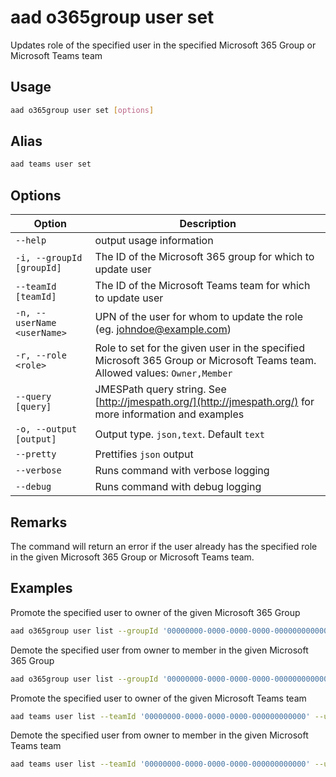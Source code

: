# aad o365group user set

Updates role of the specified user in the specified Microsoft 365 Group or Microsoft Teams team

## Usage

```sh
aad o365group user set [options]
```

## Alias

```sh
aad teams user set
```

## Options

Option|Description
------|-----------
`--help`|output usage information
`-i, --groupId [groupId]`|The ID of the Microsoft 365 group for which to update user
`--teamId [teamId]`|The ID of the Microsoft Teams team for which to update user
`-n, --userName <userName>`|UPN of the user for whom to update the role (eg. johndoe@example.com)
`-r, --role <role>`|Role to set for the given user in the specified Microsoft 365 Group or Microsoft Teams team. Allowed values: `Owner,Member`
`--query [query]`|JMESPath query string. See [http://jmespath.org/](http://jmespath.org/) for more information and examples
`-o, --output [output]`|Output type. `json,text`. Default `text`
`--pretty`|Prettifies `json` output
`--verbose`|Runs command with verbose logging
`--debug`|Runs command with debug logging

## Remarks

The command will return an error if the user already has the specified role in the given Microsoft 365 Group or Microsoft Teams team.

## Examples

Promote the specified user to owner of the given Microsoft 365 Group

```sh
aad o365group user list --groupId '00000000-0000-0000-0000-000000000000' --userName 'anne.matthews@contoso.onmicrosoft.com' --role Owner
```

Demote the specified user from owner to member in the given Microsoft 365 Group

```sh
aad o365group user list --groupId '00000000-0000-0000-0000-000000000000' --userName 'anne.matthews@contoso.onmicrosoft.com' --role Member
```

Promote the specified user to owner of the given Microsoft Teams team

```sh
aad teams user list --teamId '00000000-0000-0000-0000-000000000000' --userName 'anne.matthews@contoso.onmicrosoft.com' --role Owner
```

Demote the specified user from owner to member in the given Microsoft Teams team

```sh
aad teams user list --teamId '00000000-0000-0000-0000-000000000000' --userName 'anne.matthews@contoso.onmicrosoft.com' --role Member
```
